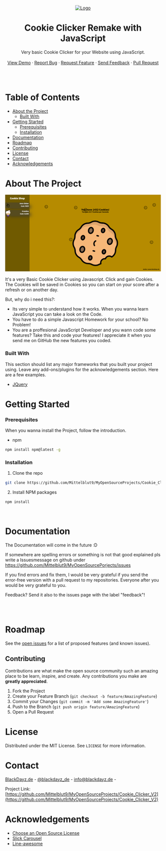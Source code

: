 <br />
<p align="center">
  <a href="">
    <img src="https://www.blackdayz.de/src/img/logo/Blackdayzlogo.png" alt="Logo" width="500" height="300">
  </a>

  <h1 align="center">Cookie Clicker Remake with JavaScript</h1>

  <p align="center">
     Very basic Cookie Clicker for your Website using JavaScript.
    <br /> 
    <br />
    <a href="https://www.blackdayz.de/OpenSourceProjekte/Cookie_Clicker_V2/">View Demo</a>
    ·
    <a href="https://github.com/Mittelblut9/MyOpenSourceProjects/issues">Report Bug</a>
    ·
    <a href="https://github.com/Mittelblut9/MyOpenSourceProjects/issues">Request Feature</a>
    ·
    <a href="https://github.com/Mittelblut9/MyOpenSourceProjects/issues" title="Send feedback with the Label 'Feedback'">Send Feedback</a>
    ·
    <a href="https://github.com/Mittelblut9/MyOpenSourceProjects/pulls">Pull Request</a>
  </p>
</p>

<br />
<br />

<!-- TABLE OF CONTENTS -->
# Table of Contents

* [About the Project](#about-the-project)
  * [Built With](#built-with)
* [Getting Started](#getting-started)
  * [Prerequisites](#prerequisites)
  * [Installation](#installation)
* [Documentation](#Documentation)
* [Roadmap](#roadmap)
* [Contributing](#contributing)
* [License](#license)
* [Contact](#contact)
* [Acknowledgements](#acknowledgements)



<!-- ABOUT THE PROJECT -->
# About The Project

<img src="src/img/github/CookieClickerV2_Screenshot.png">

It's a very Basic Cookie Clicker using Javascript. Click and gain Cookies. The Cookies will be saved in Cookies so you can start on your score after a refresh or on another day.

But, why do i need this?:
* Its very simple to understand how it works. When you wanna learn JavaScript you can take a look on the Code.
* You have to do a simple Javascript Homework for your school? No Problem!
* You are a proffesional JavaScript Developer and you wann code some features? Take this and code your features! I appreciate it when you send me on GitHub the new features you coded.

### Built With
This section should list any major frameworks that you built your project using. Leave any add-ons/plugins for the acknowledgements section. Here are a few examples.
* [JQuery](https://jquery.com)

<!-- GETTING STARTED -->
# Getting Started

### Prerequisites

When you wanna install the Project, follow the introduction.
* npm
```sh
npm install npm@latest -g
```

### Installation

1. Clone the repo
```sh
git clone https://github.com/Mittelblut9/MyOpenSourceProjects/Cookie_Clicker_V2.git
```
2. Install NPM packages
```sh
npm install
```
<br />

# Documentation

The Documentation will come in the future :D


If somewhere are spelling errors or something is not that good explained
pls write a Issuesmessage on github under 
https://github.com/Mittelblut9/MyOpenSourcePorjects/issues

If you find errors and fix them, I would be very grateful 
if you send the error-free version with a pull request to my repositories. 
Everyone after you would be very grateful to you.

Feedback? Send it also to the issues page with the label "feedback"!

<br /><br />
<!-- ROADMAP -->
# Roadmap

See the [open issues](https://github.com/Mittelblut9/MyOpenSourceProjects/Cookie_Clicker_V2/issues) for a list of proposed features (and known issues).



<!-- CONTRIBUTING -->
## Contributing

Contributions are what make the open source community such an amazing place to be learn, inspire, and create. Any contributions you make are **greatly appreciated**.

1. Fork the Project
2. Create your Feature Branch (`git checkout -b feature/AmazingFeature`)
3. Commit your Changes (`git commit -m 'Add some AmazingFeature'`)
4. Push to the Branch (`git push origin feature/AmazingFeature`)
5. Open a Pull Request



<!-- LICENSE -->
# License

Distributed under the MIT License. See `LICENSE` for more information.



<!-- CONTACT -->
# Contact

[BlackDayz.de](https://www.blackdayz.de) - [@blackdayz_de](https://www.instagram.com/blackdayz_de/) - info@blackdayz.de - 

Project Link: [https://github.com/Mittelblut9/MyOpenSourceProjects/Cookie_Clicker_V2](https://github.com/Mittelblut9/MyOpenSourceProjects/Cookie_Clicker_V2)



<!-- ACKNOWLEDGEMENTS -->
# Acknowledgements
* [Choose an Open Source License](https://choosealicense.com)
* [Slick Carousel](https://kenwheeler.github.io/slick)
* [Line-awesome](https://icons8.com/line-awesome)
